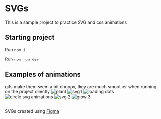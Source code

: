 # SVGs

This is a sample project to practice SVG and css animations


## Starting project


Run `npm i` 

Run `npm run dev` 


## Examples of animations 

gifs make them seem a bit choppy, they are much smoother when running on the project directly
![plant](https://user-images.githubusercontent.com/13380603/183267847-e5b84867-1ba8-4d1c-944f-7e8cf1c79121.gif)
![svg 1](https://user-images.githubusercontent.com/13380603/183257739-bf674bc7-c1e0-4ae3-8066-733c777e3fac.gif)
![loading dots](https://user-images.githubusercontent.com/13380603/183263261-b20b1ea7-7608-4517-9346-f2c1b0782ad2.gif)
![circle svg animations](https://user-images.githubusercontent.com/13380603/183264097-cb327b58-929e-4fcc-b459-df2caebeb9b4.gif)
![svg 2](https://user-images.githubusercontent.com/13380603/183257741-e5e2001f-82a0-4838-ac41-3414e8215229.gif)
![grow 3 ](https://user-images.githubusercontent.com/13380603/183257733-afa1df18-7c25-4eb6-97b9-2e1143e89add.gif)


##
SVGs created using [Figma](www.figma.com/)


